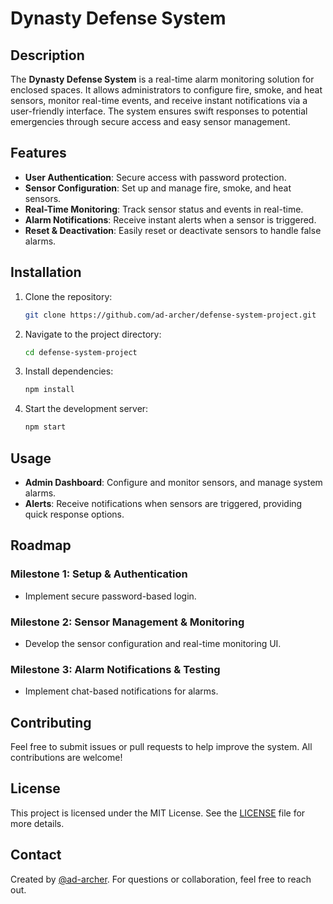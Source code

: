 
# Dynasty Defense System

## Description
The **Dynasty Defense System** is a real-time alarm monitoring solution for enclosed spaces. It allows administrators to configure fire, smoke, and heat sensors, monitor real-time events, and receive instant notifications via a user-friendly interface. The system ensures swift responses to potential emergencies through secure access and easy sensor management.

## Features
- **User Authentication**: Secure access with password protection.
- **Sensor Configuration**: Set up and manage fire, smoke, and heat sensors.
- **Real-Time Monitoring**: Track sensor status and events in real-time.
- **Alarm Notifications**: Receive instant alerts when a sensor is triggered.
- **Reset & Deactivation**: Easily reset or deactivate sensors to handle false alarms.

## Installation
1. Clone the repository:
   ```bash
   git clone https://github.com/ad-archer/defense-system-project.git
   ```
2. Navigate to the project directory:
   ```bash
   cd defense-system-project
   ```
3. Install dependencies:
   ```bash
   npm install
   ```
4. Start the development server:
   ```bash
   npm start
   ```

## Usage
- **Admin Dashboard**: Configure and monitor sensors, and manage system alarms.
- **Alerts**: Receive notifications when sensors are triggered, providing quick response options.

## Roadmap
### Milestone 1: Setup & Authentication
- Implement secure password-based login.

### Milestone 2: Sensor Management & Monitoring
- Develop the sensor configuration and real-time monitoring UI.

### Milestone 3: Alarm Notifications & Testing
- Implement chat-based notifications for alarms.

## Contributing
Feel free to submit issues or pull requests to help improve the system. All contributions are welcome!

## License
This project is licensed under the MIT License. See the [LICENSE](LICENSE) file for more details.

## Contact
Created by [@ad-archer](https://github.com/ad-archer). For questions or collaboration, feel free to reach out.
